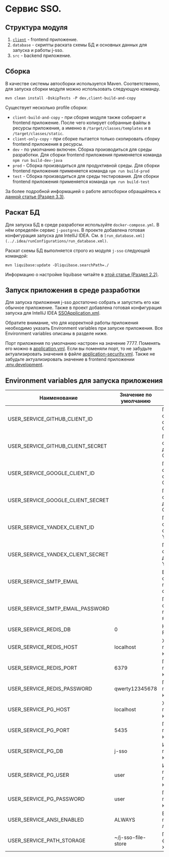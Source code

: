 # Сервис SSO.

## Структура модуля

1. [`client`](client/README.md) - frontend приложение.
2. `database` - скрипты раската схемы БД и основных данных для запуска и работы j-sso.
3. `src` - backend приложение.

## Сборка

В качестве системы автосборки используется Maven. Соответственно, для запуска сборки модуля можно использовать следующую
команду.

```shell
mvn clean install -DskipTests -P dev,client-build-and-copy
```

Существует несколько profile сборки:

- `client-build-and-copy` - при сборке модуля также собирает и frontend приложение. После чего копирует собранные файлы
  в ресурсы приложения, а именно в `/target/classes/templates` и в `/target/classes/static`.
- `client-only-copy` - при сборке пытается только скопировать сборку frontend приложения в ресурсы.
- `dev` - по умолчанию включен. Сборка производиться для среды разработки. Для сборки frontend приложения применяется
  команда `npm run build-dev-java`
- `prod` - Сборка производиться для продуктивной среды. Для сборки frontend приложения применяется
  команда `npm run build-prod`
- `test` - Сборка производиться для среды тестирования. Для сборки frontend приложения применяется
  команда `npm run build-test`

За более подробной информацией о работе автосборки обращайтесь
к [данной статье (Раздел 3.3)](https://habr.com/ru/articles/748584/).

## Раскат БД

Для запуска БД в среде разработки используйте `docker-compose.yml`. В нём определён сервис `j-postgres`. В проекте
добавлена готовая конфигурация запуска для IntelliJ IDEA. См.
в `[run_database.xml](../.idea/runConfigurations/run_database.xml)`.

Раскат схемы БД выполняется строго из модуля `j-sso` следующей командой:

```shell
mvn liquibase:update -Dliquibase.searchPath=./
```

Информацию о настройке liquibase читайте в [этой статье (Раздел 2.2)](https://habr.com/ru/articles/746698/).

## Запуск приложения в среде разработки

Для запуска приложения j-sso достаточно собрать и запустить его как обычное приложение. Также в проект добавлена готовая
конфигурация запуска для IntelliJ IDEA [SSOApplication.xml](../.idea/runConfigurations/SSOApplication.xml).

Обратите внимание, что для корректной работы приложения необходимо указать Environment variables при запуске приложения.
Все Environment variables описаны в разделе ниже.

Порт приложения по умолчанию настроен на значение 7777. Поменять его можно
в [application.yml](src/main/resources/application.yml). Если вы поменяли порт, то не забудьте актуализировать значения
в файле [application-security.yml](src/main/resources/application-security.yml). Также не забудьте актуализировать
значение в frontend приложении [.env.development](client/.env.development).

## Environment variables для запуска приложения

| Наименование              | Значение по умолчанию | Описание                                  |
|---------------------------|-----------------------|-------------------------------------------|
| USER_SERVICE_GITHUB_CLIENT_ID     |                       | Параметр client_id для сервиса Github     |
| USER_SERVICE_GITHUB_CLIENT_SECRET |                       | Параметр client_secret для сервиса Github |
| USER_SERVICE_GOOGLE_CLIENT_ID     |                       | Параметр client_id для сервиса Google     |
| USER_SERVICE_GOOGLE_CLIENT_SECRET |                       | Параметр client_secret для сервиса Google |
| USER_SERVICE_YANDEX_CLIENT_ID     |                       | Параметр client_id для сервиса Yandex     |
| USER_SERVICE_YANDEX_CLIENT_SECRET |                       | Параметр client_secret для сервиса Yandex |
| USER_SERVICE_SMTP_EMAIL           |                       | Email адрес служебного почтового сервиса  |
| USER_SERVICE_SMTP_EMAIL_PASSWORD  |                       | Пароль для служебного почтового ящика     |
| USER_SERVICE_REDIS_DB             | 0                     | Номер БД Redis                            |
| USER_SERVICE_REDIS_HOST           | localhost             | Хост подключения к Redis                  |
| USER_SERVICE_REDIS_PORT           | 6379                  | Порт подключения к Redis                  |
| USER_SERVICE_REDIS_PASSWORD       | qwerty12345678        | Пароль подключения к Redis                |
| USER_SERVICE_PG_HOST              | localhost             | Хост подключения к Postgresql             |
| USER_SERVICE_PG_PORT              | 5435                  | Порт подключения к Postgresql             |
| USER_SERVICE_PG_DB                | j-sso                 | Имя подключения к Postgresql              |
| USER_SERVICE_PG_USER              | user                  | Имя пользователя подключения к Postgresql |
| USER_SERVICE_PG_PASSWORD          | user                  | Пароль подключения к Postgresql           |
| USER_SERVICE_ANSI_ENABLED         | ALWAYS                | Включение подсветки логов                 |
| USER_SERVICE_PATH_STORAGE         | ~/j-sso-file-store    | Путь до файлового хранилища               |